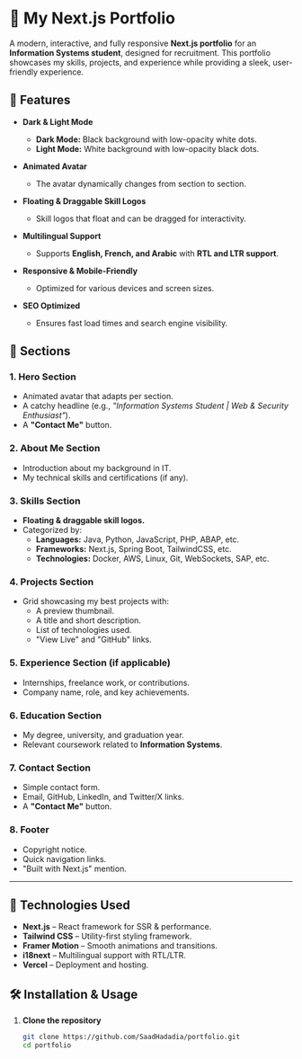 # 🚀 My Next.js Portfolio  

A modern, interactive, and fully responsive **Next.js portfolio** for an **Information Systems student**, designed for recruitment. This portfolio showcases my skills, projects, and experience while providing a sleek, user-friendly experience.  

## 🌟 Features  

- **Dark & Light Mode**  
  - **Dark Mode:** Black background with low-opacity white dots.  
  - **Light Mode:** White background with low-opacity black dots.  

- **Animated Avatar**  
  - The avatar dynamically changes from section to section.  

- **Floating & Draggable Skill Logos**  
  - Skill logos that float and can be dragged for interactivity.  

- **Multilingual Support**  
  - Supports **English, French, and Arabic** with **RTL and LTR support**.  

- **Responsive & Mobile-Friendly**  
  - Optimized for various devices and screen sizes.  

- **SEO Optimized**  
  - Ensures fast load times and search engine visibility.  

## 📂 Sections  

### **1. Hero Section**  
- Animated avatar that adapts per section.  
- A catchy headline (e.g., *"Information Systems Student | Web & Security Enthusiast"*).  
- A **"Contact Me"** button.  

### **2. About Me Section**  
- Introduction about my background in IT.  
- My technical skills and certifications (if any).  

### **3. Skills Section**  
- **Floating & draggable skill logos.**  
- Categorized by:  
  - **Languages:** Java, Python, JavaScript, PHP, ABAP, etc.  
  - **Frameworks:** Next.js, Spring Boot, TailwindCSS, etc.  
  - **Technologies:** Docker, AWS, Linux, Git, WebSockets, SAP, etc.  

### **4. Projects Section**  
- Grid showcasing my best projects with:  
  - A preview thumbnail.  
  - A title and short description.  
  - List of technologies used.  
  - "View Live" and "GitHub" links.  

### **5. Experience Section (if applicable)**  
- Internships, freelance work, or contributions.  
- Company name, role, and key achievements.  

### **6. Education Section**  
- My degree, university, and graduation year.  
- Relevant coursework related to **Information Systems**.  

### **7. Contact Section**  
- Simple contact form.  
- Email, GitHub, LinkedIn, and Twitter/X links.  
- A **"Contact Me"** button.  

### **8. Footer**  
- Copyright notice.  
- Quick navigation links.  
- "Built with Next.js" mention.  

---

## 🚀 Technologies Used  

- **Next.js** – React framework for SSR & performance.  
- **Tailwind CSS** – Utility-first styling framework.  
- **Framer Motion** – Smooth animations and transitions.  
- **i18next** – Multilingual support with RTL/LTR.  
- **Vercel** – Deployment and hosting.  

## 🛠 Installation & Usage  

1. **Clone the repository**  
   ```bash
   git clone https://github.com/SaadHadadia/portfolio.git
   cd portfolio